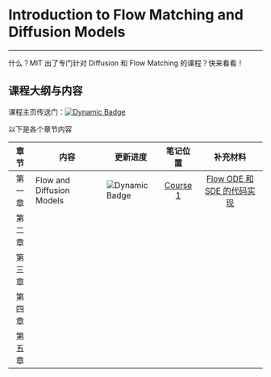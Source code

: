# Introduction to Flow Matching and Diffusion Models

---

什么？MIT 出了专门针对 Diffusion 和 Flow Matching 的课程？快来看看！

## 课程大纲与内容

课程主页传送门：[![Dynamic Badge](https://img.shields.io/badge/课程主页-blue?style=for-the-badge)](https://diffusion.csail.mit.edu/)

以下是各个章节内容

|  章节  | 内容                      | 更新进度                                                                      |       笔记位置       |                补充材料                |
| :----: | ------------------------- | ----------------------------------------------------------------------------- | :------------------: | :-------------------------------------: |
| 第一章 | Flow and Diffusion Models | ![Dynamic Badge](https://img.shields.io/badge/已完成-green?style=for-the-badge) | [Course 1](Course_1.md) | [Flow ODE 和 SDE 的代码实现](Code_1.ipynb) |
| 第二章 |                           |                                                                               |                      |                                        |
| 第三章 |                           |                                                                               |                      |                                        |
| 第四章 |                           |                                                                               |                      |                                        |
| 第五章 |                           |                                                                               |                      |                                        |
